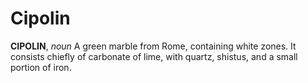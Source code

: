 # Cipolin

**CIPOLIN**, _noun_ A green marble from Rome, containing white zones. It consists chiefly of carbonate of lime, with quartz, shistus, and a small portion of iron.
